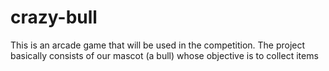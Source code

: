 # crazy-bull
This is an arcade game that will be used in the competition. The project basically consists of our mascot (a bull) whose objective is to collect items
